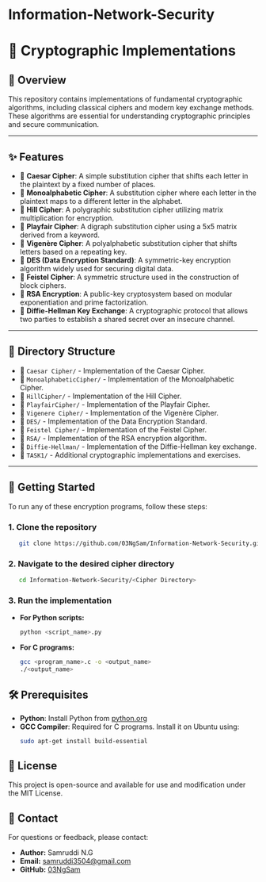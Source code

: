 # Information-Network-Security

# 🔑 Cryptographic Implementations

## 📌 Overview
This repository contains implementations of fundamental cryptographic algorithms, including classical ciphers and modern key exchange methods. These algorithms are essential for understanding cryptographic principles and secure communication.

---

## ✨ Features
- 🔐 **Caesar Cipher**: A simple substitution cipher that shifts each letter in the plaintext by a fixed number of places.
- 🔐 **Monoalphabetic Cipher**: A substitution cipher where each letter in the plaintext maps to a different letter in the alphabet.
- 🔐 **Hill Cipher**: A polygraphic substitution cipher utilizing matrix multiplication for encryption.
- 🔐 **Playfair Cipher**: A digraph substitution cipher using a 5x5 matrix derived from a keyword.
- 🔐 **Vigenère Cipher**: A polyalphabetic substitution cipher that shifts letters based on a repeating key.
- 🔐 **DES (Data Encryption Standard)**: A symmetric-key encryption algorithm widely used for securing digital data.
- 🔐 **Feistel Cipher**: A symmetric structure used in the construction of block ciphers.
- 🔐 **RSA Encryption**: A public-key cryptosystem based on modular exponentiation and prime factorization.
- 🔐 **Diffie-Hellman Key Exchange**: A cryptographic protocol that allows two parties to establish a shared secret over an insecure channel.

---

## 📂 Directory Structure
- 📂 `Caesar Cipher/` - Implementation of the Caesar Cipher.
- 📂 `MonoalphabeticCipher/` - Implementation of the Monoalphabetic Cipher.
- 📂 `HillCipher/` - Implementation of the Hill Cipher.
- 📂 `PlayfairCipher/` - Implementation of the Playfair Cipher.
- 📂 `Vigenere Cipher/` - Implementation of the Vigenère Cipher.
- 📂 `DES/` - Implementation of the Data Encryption Standard.
- 📂 `Feistel Cipher/` - Implementation of the Feistel Cipher.
- 📂 `RSA/` - Implementation of the RSA encryption algorithm.
- 📂 `Diffie-Hellman/` - Implementation of the Diffie-Hellman key exchange.
- 📂 `TASK1/` - Additional cryptographic implementations and exercises.

---


## 🚀 Getting Started
To run any of these encryption programs, follow these steps:

### 1. Clone the repository
```bash
   git clone https://github.com/03NgSam/Information-Network-Security.git
```

### 2. Navigate to the desired cipher directory
```bash
   cd Information-Network-Security/<Cipher Directory>
```

### 3. Run the implementation
- **For Python scripts:**
  ```bash
  python <script_name>.py
  ```
- **For C programs:**
  ```bash
  gcc <program_name>.c -o <output_name>
  ./<output_name>
  ```

## 🛠 Prerequisites
- **Python**: Install Python from [python.org](https://www.python.org/)
- **GCC Compiler**: Required for C programs. Install it on Ubuntu using:
  ```bash
  sudo apt-get install build-essential
  ```

## 📘 License
This project is open-source and available for use and modification under the MIT License.

## 📩 Contact
For questions or feedback, please contact:

- **Author:** Samruddi N.G
- **Email:** [samruddi3504@gmail.com](mailto:samruddi3504@gmail.com)
- **GitHub:** [03NgSam](https://github.com/03NgSam)

